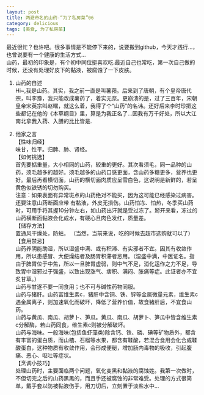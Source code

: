 ```yaml
---
layout: post
title: 两避帝名的山药-“为了私房菜”06
category: delicious
tags: [美食, 为了私房菜]
---
```


最近很忙？也许吧。很多事情是不能停下来的，说要搬到github，今天才践行...，也曾说要有一个健康的生活方式...  
山药，最初的印象是，有个初中同位挺喜欢吃.最近自己也常吃，第一次自己做的时候，还没有处理好皮下的黏液，被腐蚀了一下皮肤。  

1. 山药的自述  
Hi~,我是山药。其实，我之前一直是叫薯蓣。后来到了唐朝，有个皇帝唐代宗，叫李豫，我只能改成薯药了，着实无奈。更崩溃的是，过了三百年，宋朝皇帝宋英宗叫赵曙，就这么着，我得了个“山药”的名讳。还好后来李时珍把这些都记在他的《本草纲目》里，算是为我正名了...因我有万千好处，所以大江南北拿我入药、入膳的比比皆是.  

2. 他家之言  
【性味归经】  
味甘，性平。归脾、肺、肾经。    
【如何挑选】  
首先要掂重量，大小相同的山药，较重的更好。其次看须毛，同一品种的山药，须毛越多的越好。须毛越多的山药口感更面，含山药多糖更多，营养也更好。最后再看横切面，山药的横切面肉质应呈雪白色，这说明是新鲜的，若呈黄色似铁锈的切勿购买。   
注意：如果表面有异常斑点的山药绝对不能买，因为这可能已经感染过病害。还要注意山药断面应带 有黏液，外皮无损伤。山药怕冻、怕热，冬季买山药时，可用手将其握10分钟左右，如山药出汗就是受过冻了。掰开来看，冻过的山药横断面黏液会化成水，有硬心且肉色发红，质量差。  
【储存方法】   
置通风干燥处，防蛀。 （当然，当前来说，吃的时候去超市选购就可以了）  
【食用禁忌】  
山药养阴能助湿，所以湿盛中满、或有积滞、有实邪者不宜。因其有收敛作用，所以患感冒、大便燥结者及肠胃积滞者忌用。（湿盛中满，中医证名。指由于脾胃位于中焦，所以一旦脾胃虚弱，则中气不足，消化运作之力不足，导致胃中湿邪过于强盛，以致出现涨气、痞积、满闷、胀痛等症。此证者亦不宜炙甘草。）  
山药与甘遂不要一同食用；也不可与碱性药物同服。  
山药与猪肝。山药富维生素c，猪肝中含铜、铁、锌等金属微量元素，维生素c遇金属离子，则加速氧化而破坏，降低了营养价值，故食猪肝后，不宜食山药。  
山药与黄瓜、南瓜、胡萝卜、笋瓜。黄瓜、南瓜、胡萝卜、笋瓜中皆含维生素c分解酶，若山药同食，维生素c则被分解破坏。  
山药与海味。一般海味(包括鱼虾藻类)除含钙、铁、磷、碘等矿物质外，都含有丰富的蛋白质，而山楂、石榴等水果，都含有鞣酸，若混合食用会化合成鞣酸蛋白，这种物质有收敛作用，会形成便秘，增加肠内毒物的吸收，引起腹痛、恶心、呕吐等症状。  
【烹调小技巧】  
处理山药时，主要面临两个问题，氧化变黑和黏液的腐蚀姓。我第一次做时，不但切完之后的山药黑黑的，而且手还被腐蚀的非常难受。处理的方式很简单，戴手套以防被黏液伤手，用刀切后，立刻置于淡盐水中...  